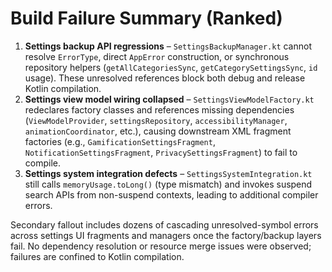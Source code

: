 # Build Failure Summary (Ranked)

1. **Settings backup API regressions** – `SettingsBackupManager.kt` cannot resolve `ErrorType`, direct `AppError` construction, or synchronous repository helpers (`getAllCategoriesSync`, `getCategorySettingsSync`, `id` usage). These unresolved references block both debug and release Kotlin compilation.
2. **Settings view model wiring collapsed** – `SettingsViewModelFactory.kt` redeclares factory classes and references missing dependencies (`ViewModelProvider`, `settingsRepository`, `accessibilityManager`, `animationCoordinator`, etc.), causing downstream XML fragment factories (e.g., `GamificationSettingsFragment`, `NotificationSettingsFragment`, `PrivacySettingsFragment`) to fail to compile.
3. **Settings system integration defects** – `SettingsSystemIntegration.kt` still calls `memoryUsage.toLong()` (type mismatch) and invokes suspend search APIs from non-suspend contexts, leading to additional compiler errors.

Secondary fallout includes dozens of cascading unresolved-symbol errors across settings UI fragments and managers once the factory/backup layers fail. No dependency resolution or resource merge issues were observed; failures are confined to Kotlin compilation.
